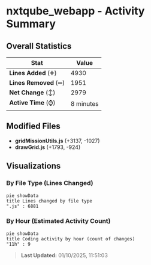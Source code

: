 # nxtqube_webapp - Activity Summary 

## Overall Statistics

| Stat                   | Value                                                             |
| ---------------------- | ----------------------------------------------------------------- |
| **Lines Added** (➕)   | 4930                                          |
| **Lines Removed** (➖) | 1951                                        |
| **Net Change** (↕)    | 2979                |
| **Active Time** (⌚)   | 8 minutes |


## Modified Files
- **gridMissionUtils.js** (+3137, -1027)
- **drawGrid.js** (+1793, -924)

## Visualizations

### By File Type (Lines Changed)

```mermaid
pie showData
title Lines changed by file type
".js" : 6881
```

### By Hour (Estimated Activity Count)

```mermaid
pie showData
title Coding activity by hour (count of changes)
"11h" : 9
```


> **Last Updated:** 01/10/2025, 11:51:03